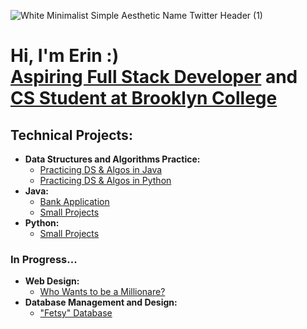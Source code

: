 
![White Minimalist Simple Aesthetic Name Twitter Header (1)](https://github.com/ErinF10/ErinF10/assets/144135752/7c48553e-1ecf-4201-a7c6-0e0f7cc2506b)

<h1>Hi, I'm Erin :) <br/><a href="https://drive.google.com/file/d/1u4cLpBcYDqmRLwdzhIHbpK2eR5FBtBOb/view?usp=drive_link">Aspiring Full Stack Developer</a> and  <a href="https://www.linkedin.com/in/erin-forrest-267083258/">CS Student at Brooklyn College</a></h1>

<h2>Technical Projects:</h2>

- <b>Data Structures and Algorithms Practice:</b>
  - [Practicing DS & Algos in Java](https://github.com/ErinF10/DS-and-Algos-Practice/tree/main)
  - [Practicing DS & Algos in Python](https://github.com/ErinF10/Practicing-DS-and-Algos-in-Python.git)
- <b>Java:</b>
  - [Bank Application](https://github.com/ErinF10/Bank-Application)
  - [Small Projects](https://github.com/ErinF10/Java-Projects)
- <b>Python:</b>
  - [Small Projects](https://github.com/ErinF10/Python-Projects)
 

<h3>In Progress...</h3>

- <b>Web Design:</b>
   - [Who Wants to be a Millionare?](https://github.com/ErinF10/who-wants-to-be-a-millionaire)
- <b>Database Management and Design:</b>
  - ["Fetsy" Database](https://github.com/ErinF10/-Fetsy-Practice-Database)
